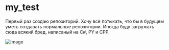 # my_test
Первый раз создаю репозиторий. Хочу всё потыкать, что бы в будущем уметь создавать нормальные репозитории.
Иногда буду загружать сюда всякий бред, написаный на C#, PY и CPP.

![image](https://github.com/user-attachments/assets/a5de690e-c1b2-4018-b872-5f7f36492824)
